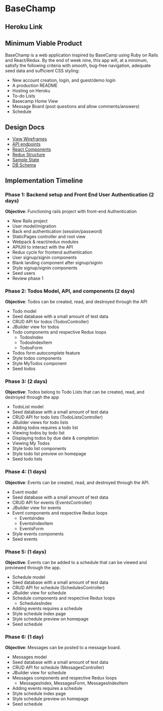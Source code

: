 # BaseChamp


## Heroku Link

## Minimum Viable Product
BaseChamp is a web application inspired by BaseCamp using Ruby on Rails and React/Redux. By the end of week nine, this app will, at a minimum, satisfy the following criteria with smooth, bug-free navigation, adequate seed data and sufficient CSS styling:

* New account creation, login, and guest/demo login
* A production README
* Hosting on Heroku
* To-do Lists
* Basecamp Home View
* Message Board (post questions and allow comments/answers)
* Schedule


## Design Docs

* [View Wireframes](./wireframes)
* [API endpoints](./api-endpoints.md)
* [React Components](./component-heirarchy.md)
* [Redux Structure](./redux-structure.md)
* [Sample State](./sample-state.md)
* [DB Schema](./schema.md)

## Implementation Timeline

### Phase 1: Backend setup and Front End User Authentication (2 days)

**Objective**: Functioning rails project with front-end Authentication

* New Rails project
* User model/migration
* Back end authentication (session/password)
* StaticPages controller and root view
* Webpack & react/redux modules
* APIUtil to interact with the API
* Redux cycle for frontend authentication
* User signup/signin components
* Blank landing component after signup/signin
* Style signup/signin components
* Seed users
* Review phase 1

### Phase 2: Todos Model, API, and components (2 days)
**Objective**: Todos can be created, read, and destroyed through the API

* Todo model
* Seed database with a small amount of test data
* CRUD API for todos (TodosController)
* JBuilder view for todos
* Todo components and respective Redux loops
  * TodosIndex
  * TodosIndexItem
  * TodosForm
* Todos form autocomplete feature  
* Style todos components
* Style MyTodos component
* Seed todos

### Phase 3: (2 days)
**Objective**: Todos belong to Todo Lists that can be created, read, and destroyed through the app

* TodoList model
* Seed database with a small amount of test data
* CRUD API for todo lists (TodoListsController)
* JBuilder views for todo lists
* Adding todos requires a todo list
* Viewing todos by todo list
* Displaying todos by due date & completion
* Viewing My Todos
* Style todo list components
* Style todo list preview on homepage
* Seed todo lists

### Phase 4: (1 days)
**Objective**: Events can be created, read, and destroyed through the API.

* Event model
* Seed database with a small amount of test data
* CRUD API for events (EventsController)
* JBuilder view for events
* Event components and respective Redux loops
  * EventsIndex
  * EventsIndexItem
  * EventsForm
* Style events components
* Seed events

### Phase 5: (1 days)
**Objective**: Events can be added to a schedule that can be viewed and previewed through the app.

* Schedule model
* Seed database with a small amount of test data
* CRUD API for schedule (SchedulesController)
* JBuilder view for schedule
* Schedule components and respective Redux loops
  * SchedulesIndex
* Adding events requires a schedule   
* Style schedule index page
* Style schedule preview on homepage
* Seed schedule

### Phase 6: (1 day)
**Objective**: Messages can be posted to a message board.

* Messages model
* Seed database with a small amount of test data
* CRUD API for schedule (MessagesController)
* JBuilder view for schedule
* Messages components and respective Redux loops
  * MessagesIndex, MessagesForm, MessagesIndexItem
* Adding events requires a schedule   
* Style schedule index page
* Style schedule preview on homepage
* Seed schedule
